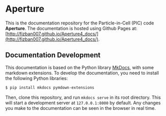 # Aperture

This is the documentation repository for the Particle-in-Cell (PIC) code
**Aperture**. The documentation is hosted using Github Pages at:
[http://fizban007.github.io/Aperture4_docs/](http://fizban007.github.io/Aperture4_docs/).

## Documentation Development

This documentation is based on the Python library
[MkDocs](https://www.mkdocs.org), with some markdown extensions. To develop the
documentation, you need to install the following Python libraries:

``` sh
$ pip install mkdocs pymdown-extensions
```

Then, clone this repository, and run `mkdocs serve` in its root directory. This
will start a development server at `127.0.0.1:8000` by default. Any changes you
make to the documentation can be seen in the browser in real time.

